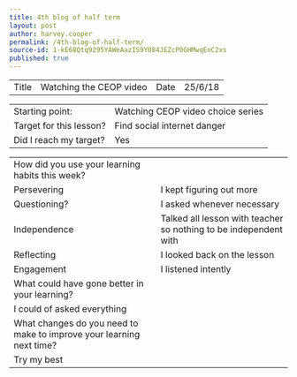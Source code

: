 ```yaml
---
title: 4th blog of half term
layout: post
author: harvey.cooper
permalink: /4th-blog-of-half-term/
source-id: 1-kE68Qtq9295YAWeAazIS9Y084JEZcP0GHMwqEnC2xs
published: true
---
```

 

<table>
  <tr>
    <td>Title</td>
    <td>  Watching the CEOP video</td>
    <td>Date</td>
    <td>25/6/18</td>
  </tr>
</table>


<table>
  <tr>
    <td>Starting point:</td>
    <td>Watching CEOP video choice series</td>
  </tr>
  <tr>
    <td>Target for this lesson?</td>
    <td>Find social internet danger</td>
  </tr>
  <tr>
    <td>Did I reach my target? </td>
    <td>Yes</td>
  </tr>
</table>


<table>
  <tr>
    <td>How did you use your learning habits this week?</td>
    <td></td>
  </tr>
  <tr>
    <td>Persevering</td>
    <td>I kept figuring out more</td>
  </tr>
  <tr>
    <td>Questioning?</td>
    <td>I asked whenever necessary</td>
  </tr>
  <tr>
    <td>Independence</td>
    <td>Talked all lesson with teacher so nothing to be independent with</td>
  </tr>
  <tr>
    <td>Reflecting</td>
    <td>I looked back on the lesson</td>
  </tr>
  <tr>
    <td>Engagement</td>
    <td>I listened intently</td>
  </tr>
  <tr>
    <td>What could have gone better in your learning?</td>
    <td></td>
  </tr>
  <tr>
    <td>I could of asked everything</td>
    <td></td>
  </tr>
  <tr>
    <td>What changes do you need to make to improve your learning next time?</td>
    <td></td>
  </tr>
  <tr>
    <td>Try my best








</td>
    <td></td>
  </tr>
</table>


